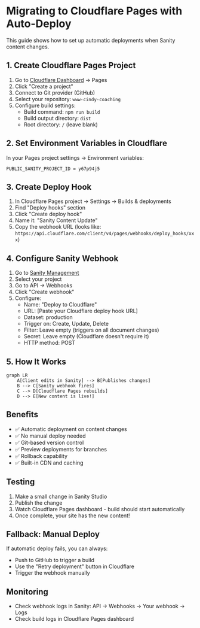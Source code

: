 # Migrating to Cloudflare Pages with Auto-Deploy

This guide shows how to set up automatic deployments when Sanity content changes.

## 1. Create Cloudflare Pages Project

1. Go to [Cloudflare Dashboard](https://dash.cloudflare.com) → Pages
2. Click "Create a project"
3. Connect to Git provider (GitHub)
4. Select your repository: `www-cindy-coaching`
5. Configure build settings:
   - Build command: `npm run build`
   - Build output directory: `dist`
   - Root directory: `/` (leave blank)

## 2. Set Environment Variables in Cloudflare

In your Pages project settings → Environment variables:

```
PUBLIC_SANITY_PROJECT_ID = y67p94j5
```

## 3. Create Deploy Hook

1. In Cloudflare Pages project → Settings → Builds & deployments
2. Find "Deploy hooks" section
3. Click "Create deploy hook"
4. Name it: "Sanity Content Update"
5. Copy the webhook URL (looks like: `https://api.cloudflare.com/client/v4/pages/webhooks/deploy_hooks/xxx`)

## 4. Configure Sanity Webhook

1. Go to [Sanity Management](https://www.sanity.io/manage)
2. Select your project
3. Go to API → Webhooks
4. Click "Create webhook"
5. Configure:
   - Name: "Deploy to Cloudflare"
   - URL: [Paste your Cloudflare deploy hook URL]
   - Dataset: production
   - Trigger on: Create, Update, Delete
   - Filter: Leave empty (triggers on all document changes)
   - Secret: Leave empty (Cloudflare doesn't require it)
   - HTTP method: POST

## 5. How It Works

```mermaid
graph LR
    A[Client edits in Sanity] --> B[Publishes changes]
    B --> C[Sanity webhook fires]
    C --> D[Cloudflare Pages rebuilds]
    D --> E[New content is live!]
```

## Benefits

- ✅ Automatic deployment on content changes
- ✅ No manual deploy needed
- ✅ Git-based version control
- ✅ Preview deployments for branches
- ✅ Rollback capability
- ✅ Built-in CDN and caching

## Testing

1. Make a small change in Sanity Studio
2. Publish the change
3. Watch Cloudflare Pages dashboard - build should start automatically
4. Once complete, your site has the new content!

## Fallback: Manual Deploy

If automatic deploy fails, you can always:
- Push to GitHub to trigger a build
- Use the "Retry deployment" button in Cloudflare
- Trigger the webhook manually

## Monitoring

- Check webhook logs in Sanity: API → Webhooks → Your webhook → Logs
- Check build logs in Cloudflare Pages dashboard